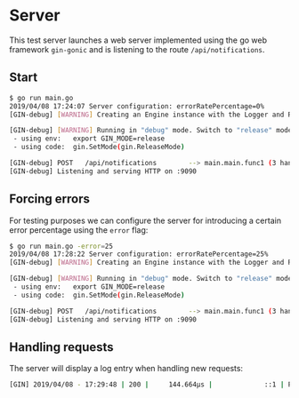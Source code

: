# Server

This test server launches a web server implemented using the go web framework `gin-gonic` and is listening to the route `/api/notifications`.

## Start
```bash
$ go run main.go 
2019/04/08 17:24:07 Server configuration: errorRatePercentage=0%
[GIN-debug] [WARNING] Creating an Engine instance with the Logger and Recovery middleware already attached.

[GIN-debug] [WARNING] Running in "debug" mode. Switch to "release" mode in production.
 - using env:	export GIN_MODE=release
 - using code:	gin.SetMode(gin.ReleaseMode)

[GIN-debug] POST   /api/notifications        --> main.main.func1 (3 handlers)
[GIN-debug] Listening and serving HTTP on :9090
```

## Forcing errors
For testing purposes we can configure the server for introducing a certain error percentage using the `error` flag:

```bash
$ go run main.go -error=25
2019/04/08 17:28:22 Server configuration: errorRatePercentage=25%
[GIN-debug] [WARNING] Creating an Engine instance with the Logger and Recovery middleware already attached.

[GIN-debug] [WARNING] Running in "debug" mode. Switch to "release" mode in production.
 - using env:	export GIN_MODE=release
 - using code:	gin.SetMode(gin.ReleaseMode)

[GIN-debug] POST   /api/notifications        --> main.main.func1 (3 handlers)
[GIN-debug] Listening and serving HTTP on :9090
```

## Handling requests
The server will display a log entry when handling new requests:
```bash
[GIN] 2019/04/08 - 17:29:48 | 200 |     144.664µs |             ::1 | POST     /api/notifications
```